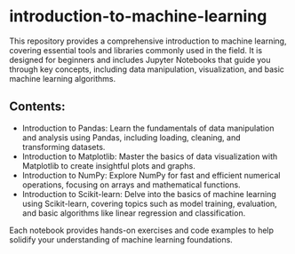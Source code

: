 # introduction-to-machine-learning
This repository provides a comprehensive introduction to machine learning, covering essential tools and libraries commonly used in the field. It is designed for beginners and includes Jupyter Notebooks that guide you through key concepts, including data manipulation, visualization, and basic machine learning algorithms.

## Contents:
* Introduction to Pandas: Learn the fundamentals of data manipulation and analysis using Pandas, including loading, cleaning, and transforming datasets.
* Introduction to Matplotlib: Master the basics of data visualization with Matplotlib to create insightful plots and graphs.
* Introduction to NumPy: Explore NumPy for fast and efficient numerical operations, focusing on arrays and mathematical functions.
* Introduction to Scikit-learn: Delve into the basics of machine learning using Scikit-learn, covering topics such as model training, evaluation, and basic algorithms like linear regression and classification.

Each notebook provides hands-on exercises and code examples to help solidify your understanding of machine learning foundations.
